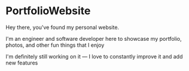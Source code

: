 # PortfolioWebsite

Hey there, you've found my personal website.

I'm an engineer and software developer here to showcase my portfolio, photos, and other fun things that I enjoy

I'm definitely still working on it — I love to constantly improve it and add new features
